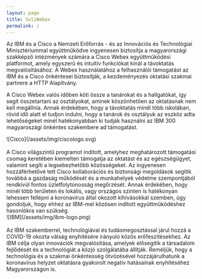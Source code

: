 ```yaml
---
layout: page
title: SuliWebex
permalink: /
---
```

Az IBM és a Cisco a Nemzeti Erőforrás - és az Innovációs és Technológiai Minisztériummal együttműködve ingyenesen biztosítja a magyarországi szakképző intézmények számára a Cisco Webex együttműködési platformot, amely egyszerű és intuitív funkciókat kínál a távoktatás megvalósításához. A Webex használatához a felhasználói támogatást az IBM és a Cisco önkéntesei biztosítják, a kezdeményezés oktatási szakmai partnere a HTTP Alapítvány.

A Cisco Webex valós időben köti össze a tanárokat és a hallgatókat, így segít összetartani az osztályokat, aminek köszönhetően az oktatásnak nem kell megállnia. Annak érdekében, hogy a távoktatás minél több iskolában, rövid idő alatt el tudjon indulni, hogy a tanárok és osztályuk az eszköz adta lehetőségeket minél hatékonyabban ki tudják használni az IBM 300 magyaroszági önkéntes szakembere ad támogatást.


<div class="row">
  <div class="col-md-6" markdown="1">
![Cisco](/assets/img/ciscologo.svg)
<br>
<br>
A Cisco világszintű programot indított, amelyhez meghatározott támogatási csomag keretében kiemelten támogatja az oktatást és az egészségügyet, valamint segíti a legsebezhetőbb közösségeket. Az ingyenesen hozzáférhetővé tett Cisco kollaborációs és biztonsági megoldások segítik továbbá a gazdaság működését és a munkahelyek védelme szempontjából rendkívül fontos üzletfolytonosság megőrzését. Annak érdekében, hogy minél több területen és lokális, vagy országos szinten is hatékonyan lehessen fellépni a koronavírus által okozott kihívásokkal szemben, úgy gondoljuk, hogy ehhez az IBM-mel közösen indított együttműködéshez hasonlókra van szükség.
</div>
  <div class="col-md-6" markdown="1">
![IBM](/assets/img/ibm-logo.png)
<br>
<br>
Az IBM szakemberrel, technológiával és tudásmegosztással járul hozzá a COVID-19 okozta válság enyhítésére irányuló közös erőfeszítésekhez. Az IBM célja olyan innovációk megvalósítása, amelyek elősegítik a társadalom fejlődését és a technológiát a közjó szolgálatába állítják. Reméljük, hogy a technológia és a szakmai önkéntesség ötvözésével hozzájárulhatunk a koronavírus helyzet oktatásra gyakorolt negatív hatásainak enyhítéséhez Magyarországon is.
   </div>
</div>
